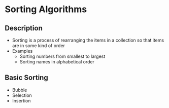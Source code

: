 # Sorting Algorithms

## Description

- Sorting is a process of rearranging the items in a collection so that items are in some kind of order
- Examples
  - Sorting numbers from smallest to largest
  - Sorting names in alphabetical order

## Basic Sorting

- Bubble
- Selection
- Insertion
